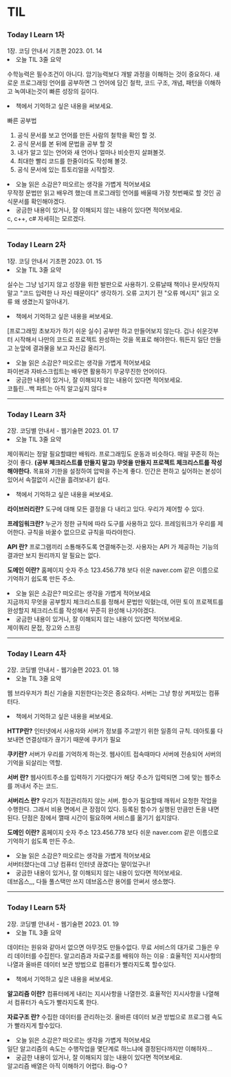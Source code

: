 # TIL
<h3>Today I Learn 1차</h3>
1장. 코딩 안내서 기초편
2023. 01. 14 

<li>오늘 TIL 3줄 요약</li>

수학능력은 필수조건이 아니다.
암기능력보다 개발 과정을 이해하는 것이 중요하다.
새로운 프로그래밍 언어를 공부하면 그 언어에 담긴 철학, 코드 구조, 개념, 패턴을 이해하고 녹여내는것이 빠른 성장의 길이다.

<li>책에서 기억하고 싶은 내용을 써보세요.</li>

빠른 공부법
1. 공식 문서를 보고 언어를 만든 사람의 철학을 확인 할 것.
2. 공식 문서를 본 뒤에 문법을 공부 할 것
3. 내가 알고 있는 언어와 새 언어나 얼마나 비슷한지 살펴볼것.
4. 최대한 빨리 코드를 한줄이라도 작성해 볼것.
5. 공식 문서에 있는 튜토리얼을 시작할것.

<li>오늘 읽은 소감은? 떠오르는 생각을 가볍게 적어보세요</li>
무작정 문법만 읽고 배우려 했는데 프로그래밍 언어를 배울때 가장 첫번째로 할 것인 공식문서를 확인해야겠다.

<li>궁금한 내용이 있거나, 잘 이해되지 않는 내용이 있다면 적어보세요.</li>
c, c++, c# 자세히는 모르겠다.

---
<h3>Today I Learn 2차</h3>
1장. 코딩 안내서 기초편
2023. 01. 15

<li>오늘 TIL 3줄 요약</li>

실수는 그냥 넘기지 않고 성장을 위한 발판으로 사용하기.
오류날때 책이나 문서탓하지말고 "코드 입력한 나 자신 때문이다" 생각하기. 
오류 고치기 전 "오류 메시지" 읽고 오류 왜 생겼는지 알아내기.

<li>책에서 기억하고 싶은 내용을 써보세요.</li>

[프로그래밍 초보자가 하기 쉬운 실수]
공부만 하고 만들어보지 않는다.
겁나 쉬운것부터 시작해서 나만의 코드로 프로젝트 완성하는 것을 목표로 해야한다. 
뭐든지 일단 만들고 눈앞에 결과물을 보고 자신감 올리기.

<li>오늘 읽은 소감은? 떠오르는 생각을 가볍게 적어보세요</li>
파이썬과 자바스크립트는 배우면 활용하기 무궁무진한 언어이다.

<li>궁금한 내용이 있거나, 잘 이해되지 않는 내용이 있다면 적어보세요.</li>
코틀린...백 파트는 아직 알고싶지 않다ㅎ

---

<h3>Today I Learn 3차</h3>
2장. 코딩별 안내서 - 웹기술편
2023. 01. 17

<li>오늘 TIL 3줄 요약</li>

제이쿼리는 정말 필요할떄만 배워라.
프로그래밍도 운동과 비슷하다. 매일 꾸준히 하는것이 좋다. 
<strong>(공부 체크리스트를 만들지 말고) 무엇을 만들지 프로젝트 체크리스트를 작성해야한다.</strong>
목표와 기한을 설정하여 압박을 주는게 좋다. 인간은 편하고 싶어하는 본성이 있어서 속절없이 시간을 흘려보내기 쉽다.

<li>책에서 기억하고 싶은 내용을 써보세요.</li>

<strong>라이브러리란?</strong>
도구에 대해 모든 결정을 다 내리고 있다. 
우리가 제어할 수 있다.

<strong>프레임워크란?</strong>
누군가 정한 규칙에 따라 도구를 사용하고 있다.
프레임워크가 우리를 제어한다. 규칙을 바꿀수 없으므로 규칙을 따라야한다.

<strong>API 란?</strong>
프로그램끼리 소툥해주도록 연결해주는것. 
사용자는 API 가 제공하는 기능의 결과만 보지 원리까지 알 필요는 없다. 

<strong>도메인 이란?</strong>
홈페이지 숫자 주소 123.456.778 보다 쉬운 naver.com 같은 이름으로 기억하기 쉽도록 만든 주소. 

<li>오늘 읽은 소감은? 떠오르는 생각을 가볍게 적어보세요</li>
지금까지 무엇을 공부할지 체크리스트를 정해서 문법만 익혔는데, 어떤 토이 프로젝트를 완성할지 체크리스트를 작성해서 꾸준히 완성해 나가야겠다. 

<li>궁금한 내용이 있거나, 잘 이해되지 않는 내용이 있다면 적어보세요.</li>
제이쿼리 문접, 장고와 스프링

---

<h3>Today I Learn 4차</h3>
2장. 코딩별 안내서 - 웹기술편
2023. 01. 18

<li>오늘 TIL 3줄 요약</li>

웹 브라우저가 최신 기술을 지원한다는것은 중요하다.
서버는 그냥 항상 켜져있는 컴퓨터다.

<li>책에서 기억하고 싶은 내용을 써보세요.</li>

<strong>HTTP란?</strong>
인터넷에서 사용자와 서버가 정보를 주고받기 위한 일종의 규칙.
데아토룰 다 보내면 연결상태가 끊기기 때문에 쿠키가 필요

<strong>쿠키란?</strong>
서버가 우리를 기억하게 하는것.
웹사이트 접속때마다 서버에 전송되어 서버의 기억을 되살리는 역할.

<strong>서버 란?</strong>
웹사이트주소를 입력하기 기다렸다가 해당 주소가 입력되면 그에 맞는 웹주소를 꺼내서 주는 코드.

<strong>서버리스 란?</strong>
우리가 직접관리하지 않는 서버.
함수가 필요할때 깨워서 요청한 작업을 수행한다.
그래서 비용 면에서 큰 장점이 있다. 등록된 함수가 실행된 만큼만 돈을 내면 된다.
단점은 잠에서 깰때 시간이 필요하며 서비스를 옮기기 쉽지않다.

<strong>도메인 이란?</strong>
홈페이지 숫자 주소 123.456.778 보다 쉬운 naver.com 같은 이름으로 기억하기 쉽도록 만든 주소. 

<li>오늘 읽은 소감은? 떠오르는 생각을 가볍게 적어보세요</li>
서버터졌다는데 그냥 컴퓨터 인터넷 끊겼다는 말이었구나!

<li>궁금한 내용이 있거나, 잘 이해되지 않는 내용이 있다면 적어보세요.</li>
데브옵스,,, 다들 풀스택만 쓰지 데브옵스란 용어를 안써서 생소했다.

---

<h3>Today I Learn 5차</h3>
2장. 코딩별 안내서 - 웹기술편
2023. 01. 19

<li>오늘 TIL 3줄 요약</li>

데이터는 원유와 같아서 없으면 아무것도 만들수없다.
무료 서비스의 대가로 그들은 우리 데이터를 수집힌다. 
알고리즘과 자료구조를 배워야 하는 이유 : 효율적인 지시사항의 나열과 올바른 데이터 보관 방법으로 컴퓨터가 빨라지도록 할수있다.

<li>책에서 기억하고 싶은 내용을 써보세요.</li>

<strong>알고리즘 이란?</strong>
컴퓨터에게 내리는 지시사항을 나열한것.
효율적인 지시사항을 나열해서 컴퓨터가 속도가 빨라지도록 한다.

<strong>자료구조 란?</strong>
수집한 데이터를 관리하는것.
올바른 데이터 보관 방법으로 프로그램 속도가 빨라지게 할수있다.

<li>오늘 읽은 소감은? 떠오르는 생각을 가볍게 적어보세요</li>
일단 알고리즘의 속도는 수행작업을 몇단계로 하느냐에 결정된다까지만 이해하자...

<li>궁금한 내용이 있거나, 잘 이해되지 않는 내용이 있다면 적어보세요.</li>
알고리즘 배열은 아직 이해하기 어렵다. Big-O ?

